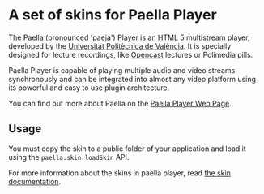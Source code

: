 # A set of skins for Paella Player

The Paella (pronounced 'paeja') Player is an HTML 5 multistream player, developed by the [Universitat Politècnica de València](https://www.upv.es/).
It is specially designed for lecture recordings, like [Opencast](https://opencast.org) lectures or Polimedia pills.

Paella Player is capable of playing multiple audio and video streams synchronously and can be integrated into almost any video platform
using its powerful and easy to use plugin architecture.

You can find out more about Paella on the [Paella Player Web Page](https://paellaplayer.upv.es).

## Usage

You must copy the skin to a public folder of your application and load it using the `paella.skin.loadSkin` API.

For more information about the skins in paella player, read [the skin documentation](https://paellaplayer.upv.es/#/doc/skin_api.md).